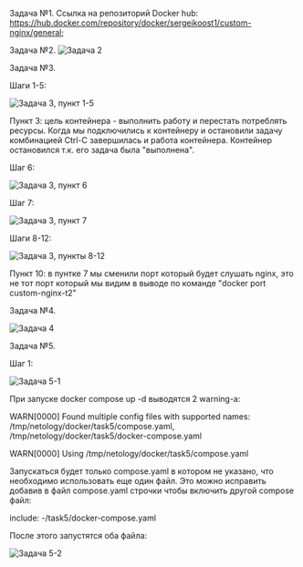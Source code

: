 Задача №1.
Ссылка на репозиторий Docker hub: https://hub.docker.com/repository/docker/sergeikoost1/custom-nginx/general;

Задача №2.
![Задача 2](https://github.com/user-attachments/assets/1546058e-754b-4235-8f69-c661309aaa18)

Задача №3.

Шаги 1-5:

![Задача 3, пункт 1-5](https://github.com/user-attachments/assets/8f1d561f-e418-4423-a100-195840d63769)

Пункт 3: цель контейнера - выполнить работу и перестать потреблять ресурсы. Когда мы подключились к контейнеру и остановили задачу комбинацией Ctrl-C завершилась и работа контейнера. Контейнер остановился т.к. его задача была "выполнена". 

Шаг 6:

![Задача 3, пункт 6](https://github.com/user-attachments/assets/888f2a66-c866-4a9d-8fa0-2c9a511a5460)


 Шаг 7:

![Задача 3, пункт 7](https://github.com/user-attachments/assets/f8cc1069-5fab-408e-96dc-7a7487d12bbd)


Шаги 8-12:

![Задача 3, пункты 8-12](https://github.com/user-attachments/assets/3e7ff3da-9a98-48fa-83b7-1a1f4c85f31c)

Пункт 10: в пунтке 7 мы сменили порт который будет слушать nginx, это не тот порт который мы видим в выводе по команде "docker port custom-nginx-t2"

Задача №4.

![Задача 4](https://github.com/user-attachments/assets/f717ef26-d5e7-4cae-b87c-4197af54bea4)

Задача №5.

Шаг 1:

![Задача 5-1](https://github.com/user-attachments/assets/aa580b39-952c-4c34-91a0-226e84b3016a)

При запуске docker compose up -d выводятся 2 warning-а:


WARN[0000] Found multiple config files with supported names: /tmp/netology/docker/task5/compose.yaml, /tmp/netology/docker/task5/docker-compose.yaml

WARN[0000] Using /tmp/netology/docker/task5/compose.yaml


Запускаться будет только compose.yaml в котором не указано, что необходимо использовать еще один файл. Это можно исправить добавив в файл compose.yaml строчки чтобы включить другой compose файл:


include:
  -/task5/docker-compose.yaml


После этого запустятся оба файла:

![Задача 5-2](https://github.com/user-attachments/assets/277032aa-15cf-4de5-93d2-36e8ce6960f0)

